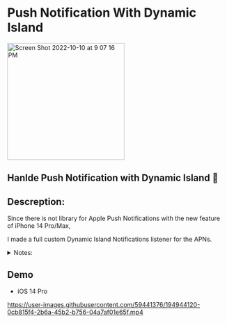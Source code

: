 # Push Notification With Dynamic Island

<img width="269" alt="Screen Shot 2022-10-10 at 9 07 16 PM" src="https://user-images.githubusercontent.com/59441376/194944212-e7bcf063-52df-4a05-b63b-d22ed0a2e75b.png">

## Hanlde Push Notification with Dynamic Island 🚨

## Descreption:
Since there is not library for Apple Push Notifications with the new feature of
 iPhone 14 Pro/Max,

I made a full custom Dynamic Island Notifications listener for the APNs.

<details>

<summary>
Notes:
</summary>

Since the Dynamic Island is not supported only on two devices (iPhone 14 Pro & iPhone 14 Pro Max),
that makes easy for us to detect what if this device support Dynamc Island or not.

</details>

## Demo

- iOS 14 Pro

https://user-images.githubusercontent.com/59441376/194944120-0cb815f4-2b6a-45b2-b756-04a7af01e65f.mp4

